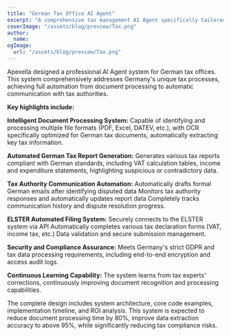 ```yaml
---
title: "German Tax Office AI Agent"
excerpt: "A comprehensive tax management AI Agent specifically tailored for German tax offices, capable of automatically processing documents, generating reports, communicating with tax authorities, and completing tax filings. This system will significantly improve the efficiency of tax offices, reduce human errors, and ensure tax compliance."
coverImage: "/assets/blog/preview/Tax.png"
author:
  name:
ogImage:
  url: "/assets/blog/preview/Tax.png"
---
```


Apexella designed a professional AI Agent system for German tax offices. This system comprehensively addresses Germany's unique tax processes, achieving full automation from document processing to automatic communication with tax authorities.

**Key highlights include:**

**Intelligent Document Processing System:** 
Capable of identifying and processing multiple file formats (PDF, Excel, DATEV, etc.), with OCR specifically optimized for German tax documents, automatically extracting key tax information.

**Automated German Tax Report Generation:**
Generates various tax reports compliant with German standards, including VAT calculation tables, income and expenditure statements, highlighting suspicious or contradictory data.

**Tax Authority Communication Automation:**
Automatically drafts formal German emails after identifying disputed data Monitors tax authority responses and automatically updates report data Completely tracks communication history and dispute resolution progress.

**ELSTER Automated Filing System:**
Securely connects to the ELSTER system via API Automatically completes various tax declaration forms (VAT, income tax, etc.) Data validation and secure submission management.

**Security and Compliance Assurance:**
Meets Germany's strict GDPR and tax data processing requirements, including end-to-end encryption and access audit logs.

**Continuous Learning Capability:**
The system learns from tax experts' corrections, continuously improving document recognition and processing capabilities.

The complete design includes system architecture, core code examples, implementation timeline, and ROI analysis. This system is expected to reduce document processing time by 80%, improve data extraction accuracy to above 95%, while significantly reducing tax compliance risks.